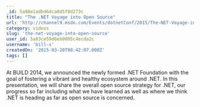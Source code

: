 ```yaml
---
_id: 5a88e1adbd6dca0d5f0d273c
title: "The .NET Voyage into Open Source"
url: 'http://channel9.msdn.com/Events/dotnetConf/2015/The-NET-Voyage-into-Open-Source'
category: videos
slug: 'the-net-voyage-into-open-source'
user_id: 5a83ce59d6eb0005c4ecda2c
username: 'bill-s'
createdOn: '2015-03-20T08:42:07.000Z'
tags: []
---
```


At BUILD 2014, we announced the newly formed .NET Foundation with the goal of fostering a vibrant and healthy ecosystem around .NET. In this presentation, we will share the overall open source strategy for .NET, our progress so far including what we have learned as well as where we think .NET is heading as far as open source is concerned.
